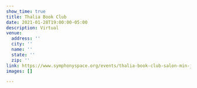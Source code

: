 ```yaml
---
show_time: true
title: Thalia Book Club
date: 2021-01-28T19:00:00-05:00
description: Virtual
venue:
  address: ''
  city: ''
  name: ''
  state: ''
  zip: ''
link: https://www.symphonyspace.org/events/thalia-book-club-salon-min-jin-lee-in-conversation-with-you
images: []

---
```

